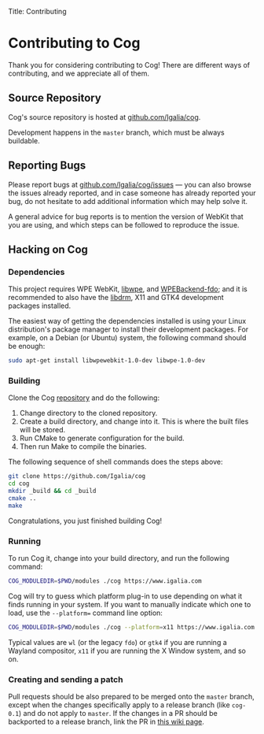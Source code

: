 Title: Contributing

# Contributing to Cog

Thank you for considering contributing to Cog! There are different ways of
contributing, and we appreciate all of them.

## Source Repository

Cog's source repository is hosted at [github.com/Igalia/cog][repo].

Development happens in the `master` branch, which must be always buildable.

[repo]: https://github.com/Igalia/cog


## Reporting Bugs

Please report bugs at [github.com/Igalia/cog/issues][issues] — you can also
browse the issues already reported, and in case someone has already reported
your bug, do not hesitate to add additional information which may help solve
it.

A general advice for bug reports is to mention the version of WebKit that
you are using, and which steps can be followed to reproduce the issue.

[issues]: https://github.com/Igalia/cog/issues


## Hacking on Cog

### Dependencies

This project requires WPE WebKit, [libwpe][], and [WPEBackend-fdo][];
and it is recommended to also have the [libdrm][], X11 and GTK4
development packages installed.

[libwpe]: https://github.com/WebPlatformForEmbedded/libwpe/
[WPEBackend-fdo]: https://github.com/Igalia/WPEBackend-fdo
[libdrm]: https://gitlab.freedesktop.org/mesa/drm

The easiest way of getting the dependencies installed is using your Linux
distribution's package manager to install their development packages.
For example, on a Debian (or Ubuntu) system, the following command should
be enough:

```sh
sudo apt-get install libwpewebkit-1.0-dev libwpe-1.0-dev
```

### Building

Clone the Cog [repository][repo] and do the following:

1. Change directory to the cloned repository.
2. Create a build directory, and change into it. This is where the built
   files will be stored.
3. Run CMake to generate configuration for the build.
4. Then run Make to compile the binaries.

The following sequence of shell commands does the steps above:

```sh
git clone https://github.com/Igalia/cog
cd cog
mkdir _build && cd _build
cmake ..
make
```

Congratulations, you just finished building Cog!


### Running

To run Cog it, change into your build directory, and run the following
command:

```sh
COG_MODULEDIR=$PWD/modules ./cog https://www.igalia.com
```

Cog will try to guess which platform plug-in to use depending on what it finds
running in your system. If you want to manually indicate which one to load,
use the `--platform=` command line option:


```sh
COG_MODULEDIR=$PWD/modules ./cog --platform=x11 https://www.igalia.com
```

Typical values are `wl` (or the legacy `fdo`) or `gtk4` if you are running a
Wayland compositor, `x11` if you are running the X Window system, and so on.


### Creating and sending a patch

Pull requests should be also prepared to be merged onto the `master` branch,
except when the changes specifically apply to a release branch (like
`cog-0.1`) and do not apply to `master`. If the changes in a PR should be
backported to a release branch, link the PR in [this wiki
page](https://github.com/Igalia/cog/wiki/Release-Branches).

